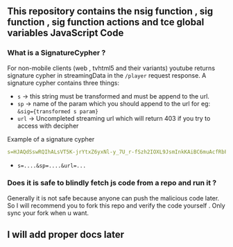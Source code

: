 ## This repository contains the nsig function , sig function , sig function actions and tce global variables JavaScript Code 

### What is a SignatureCypher ?
For non-mobile clients (web , tvhtml5 and their variants) youtube returns signature cypher in streamingData in the `/player` request response. A signature cypher contains three things:
* `s` -> this string must be transformed and must be append to the url.
* `sp` -> name of the param which you should append to the url for eg: `&sig={transformed s param}`
* `url` -> Uncompleted streaming url which will return 403 if you try to access with decipher

Example of a signature cypher
```yaml
s=HJAQdSswRQIhALsVT5K-jrYtxZ6yxNl-y_7U_r-fSzh2IOXL9JsmInkKAiBC6muAcfRbF3J0DJCNoTQwxexiytT13-7oRzatCd7goQ%3D%3D&sp=sig&url=https://rr3---sn-hp57kndk.googlevideo.com/videoplayback%3Fexpire%3D1745477685%26ei%3D1YsJaPLAEIv1zLUPgdiq2Ac%26ip%3D195.12.51.174%26id%3Do-AKwLFqw5Zg4A0XHsNZN8AXVAD7ZsOwKr11MKbFYdSzoW%26itag%3D251%26source%3Dyoutube%26requiressl%3Dyes%26xpc%3DEgVo2aDSNQ%253D%253D%26met%3D1745456085%252C%26mh%3DRH%26mm%3D31%252C26%26mn%3Dsn-hp57kndk%252Csn-vgqsknly%26ms%3Dau%252Conr%26mv%3Dm%26mvi%3D3%26pl%3D24%26rms%3Dau%252Cau%26gcr%3Dus%26initcwndbps%3D2206250%26bui%3DAccgBcOZOEmI3fFiY29QoVqGpcmhnomtM7h_FEiLer_rUaPvP_EsB_KBdcsTBh58fSTD44nYhm5BXKYv%26spc%3D_S3wKnF0SIxdwlIP_qGB6hsS-dpdV2RZ4PUAd37Ge16NvO3p2Q%26vprv%3D1%26svpuc%3D1%26mime%3Daudio%252Fwebm%26ns%3D48o3OwXJgaqllftBUqd27HkQ%26rqh%3D1%26gir%3Dyes%26clen%3D4972346%26dur%3D277.501%26lmt%3D1714606488670212%26mt%3D1745455747%26fvip%3D4%26keepalive%3Dyes%26c%3DWEB_REMIX%26sefc%3D1%26txp%3D1432434%26n%3DGbIv7bl6HAkxp2hW%26sparams%3Dexpire%252Cei%252Cip%252Cid%252Citag%252Csource%252Crequiressl%252Cxpc%252Cgcr%252Cbui%252Cspc%252Cvprv%252Csvpuc%252Cmime%252Cns%252Crqh%252Cgir%252Cclen%252Cdur%252Clmt%26lsparams%3Dmet%252Cmh%252Cmm%252Cmn%252Cms%252Cmv%252Cmvi%252Cpl%252Crms%252Cinitcwndbps%26lsig%3DACuhMU0wRQIgNf_lDI-EqHatzDEh_qQgKU_9x7mp_2BjpJhP0h3HeioCIQC0Bj9Agw6iGChSzTGKKRII1tQFjVqdzO9ANtXMKJIGcw%253D%253D
```

* `s=....&sp=....&url=...`

### Does it is safe to blindly fetch js code from a repo and run it ?
Generally it is not safe because anyone can push the malicious code later. So I will recommend you to fork this repo and verify the code yourself . Only sync your fork when u want.

## I will add proper docs later 